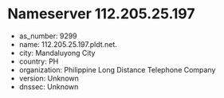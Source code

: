 # Nameserver 112.205.25.197

* as_number: 9299
* name: 112.205.25.197.pldt.net.
* city: Mandaluyong City
* country: PH
* organization: Philippine Long Distance Telephone Company
* version: Unknown
* dnssec: Unknown
